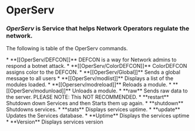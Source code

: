 # OperServ
### *OperServ* is Service that helps Network Operators regulate the network.
<p>The following is table of the OperServ commands.</p>
* **[[OperServ/DEFCON]]** DEFCON is a way for Network admins to respond a botnet attack.
* **[[OperServ/ColorDEFCON]]** ColorDEFCON assigns color to the DEFCON.
* **[[OperServ/Global]]** Sends a global message to all users
* **[[OperServ/modlist]]** Displays a list of the modules loaded.
* **[[Operserv/modreload]]** Reloads a module.
* **[[OperServ/modunload]]** Unloads a module.
* **raw** Sends raw data to the server. PLEASE NOTE: This NOT RECOMMENDED.
* **restart**  Shutdown down Services and then Starts them up again.
* **shutdown** Shutdowns services.
* **stats** Displays services uptime.
* **update** Updates the Services database. 
* **Uptime** Displays the services uptime
* **Version** Displays services version